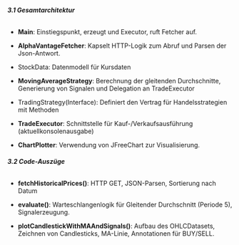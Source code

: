 ###### **3.1 Gesamtarchitektur**

- **Main**: Einstiegspunkt, erzeugt und Executor, ruft Fetcher auf.

- **AlphaVantageFetcher**: Kapselt HTTP-Logik zum Abruf und Parsen der Json-Antwort.

- StockData: Datenmodell für Kursdaten

- **MovingAverageStrategy**: Berechnung der gleitenden Durchschnitte, Generierung von Signalen und Delegation an TradeExecutor

- TradingStrategy(Interface): Definiert den Vertrag für Handelsstrategien mit Methoden 

- **TradeExecutor**: Schnittstelle für Kauf-/Verkaufsausführung (aktuellkonsolenausgabe)

- **ChartPlotter**: Verwendung von JFreeChart zur Visualisierung.

###### **3.2 Code-Auszüge**

- **fetchHistoricalPrices()**: HTTP GET, JSON-Parsen, Sortierung nach Datum

- **evaluate()**: Warteschlangenlogik für Gleitender Durchschnitt (Periode 5), Signalerzeugung.

- **plotCandlestickWithMAAndSignals()**: Aufbau des OHLCDatasets, Zeichnen von Candlesticks, MA-Linie, Annotationen für BUY/SELL.

